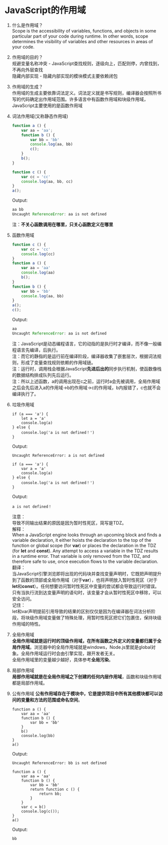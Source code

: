 # JavaScript的作用域

1. 什么是作用域？  
Scope is the accessibility of variables, functions, and objects in some particular part of your code during runtime. In other words, scope determines the visibility of variables and other resources in areas of your code.

2. 作用域的目的？  
规避变量名称冲突 - JavaScript查找规则，逐级向上，匹配则停，内曾找到，不再向外层查找  
隐藏内部实现 - 隐藏内部实现的模块模式主要依赖闭包

3. 作用域的生成？  
作用域的生成主要依靠词法定义。词法定义就是书写规则，编译器会按照所书写的代码确定出作用域范围。许多语言中有函数作用域和块级作用域，JavaScript主要使用的是函数作用域

4. 词法作用域(又称静态作用域)  
    ```js
    function a () {
        var aa = 'aa';
        function b () {
            var bb = 'bb'
            console.log(aa, bb)
            c();
        }
        b();
    }

    function c () {
        var cc = 'cc'
        console.log(aa, bb, cc)
    }
    a();
    ```
    Output:
    ```js
    aa bb
    Uncaught ReferenceError: aa is not defined
    ```
    注：**不关心函数调用在哪里，只关心函数定义在哪里**

5. 函数作用域
    ```js
    function c () {
        var cc = 'cc'
        console.log(cc)
    }
    function a () {
        var aa = 'aa'
        console.log(aa)
        b();
    }
    function b () {
        var bb = 'bb'
        console.log(aa, bb)
    }
    a();
    c();
    ```
    Output:
    ```js
    aa
    Uncaught ReferenceError: aa is not defined
    ```
    注：JavaScript是动态编程语言，它的动指的是执行时才编译，而不像一般编程语言先编译，后执行。  
    注：而它的静指的是运行前在编译阶段，编译器收集了嵌套层次，根据词法规则，形成了变量查找规则依赖的作用域链。  
    注：运行时，调用栈会根据JavaScript**先进后出的**同步执行机制，使函数像栈的数据结构排成队列先后运行。  
    注：所以上述函数，a的调用出现在c之前，运行时a会先被调用，全局作用域之后会先后进入a的作用域->b的作用域->c的作用域，b内报错了，c也就不会编译执行了。
    
6. 垃圾作用域
    ```
    if (a === 'a') {
        let a = 'a'
        console.log(a)
    } else {
        console.log('a is not defined！')
    }
    ```
    Output:
    ```
    Uncaught ReferenceError: a is not defined
    ```
    ```
    if (a === 'a') {
        var a = 'a'
        console.log(a)
    } else {
        console.log('a is not defined！')
    }
    ```
    Output:
    ```
    a is not defined！
    ```
    注意：  
    导致不同输出结果的原因是因为暂时性死区，简写是TDZ。  
    解释：  
    When a JavaScript engine looks through an upcoming block and finds a variable declaration, it either hoists the declaration to the top of the function or global scope (for **var**) or places the declaration in the TDZ (for **let** and **const**). Any attempt to access a variable in the TDZ results in a runtime error. That variable is only removed from the TDZ, and therefore safe to use, once execution flows to the variable declaration.  
    翻译：  
    当JavaScript引擎浏览即将出现的代码块并查找变量声明时，它既把声明提升到了函数的顶部或全局作用域（对于**var**），也将声明放入暂时性死区（对于**let**和**const**）。任何想要访问暂时性死区中变量的尝试都会导致运行时错误。只有当执行流到达变量声明的语句时，该变量才会从暂时性死区中移除，可以安全访问。  
    记住：  
    let和var声明提前引用导致的结果的区别仅仅是因为在编译器在词法分析阶段，将块级作用域变量做了特殊处理，用暂时性死区把它们包裹住，保持块级作用域的特性。
    
7. 全局作用域  
    **全局作用域就是运行时的顶级作用域，在所有函数之外定义的变量都归属于全局作用域**。浏览器中的全局作用域就是windows，Node.js里就是global对象。全局作用域运行时会由引擎实现，跟开发者无关。  
    全局作用域里的变量越少越好，具体参考**全局污染**。
    
8. 局部作用域  
    **局部作用域就是在全局作用域之下创建的任何内层作用域**，函数和块级作用域都是局部作用域。
    
9. 公有作用域
    **公有作用域存在于模块中，它是提供项目中所有其他模块都可以访问的变量和方法的范围或命名空间**。
    ```
    function a () {
        var aa = 'aa'
        function b () {
            var bb = 'bb'
        }
        b()
        console.log(bb)
    }
    a()
    ```
    Output:
    ```
    Uncaught ReferenceError: bb is not defined
    ```
    ```
    function a () {
        var aa = 'aa'
        function b () {
            var bb = 'bb'
            return function c () {
                return bb;
            }
        }
        var c = b()
        console.log(c());
    }
    a()
    ```
    Output:
    ```
    bb
    ```
    

